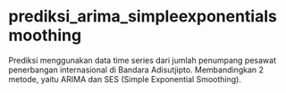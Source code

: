 # prediksi_arima_simpleexponentialsmoothing
Prediksi menggunakan data time series dari jumlah penumpang pesawat penerbangan internasional di Bandara Adisutjipto.
Membandingkan 2 metode, yaitu ARIMA dan SES (Simple Exponential Smoothing).
